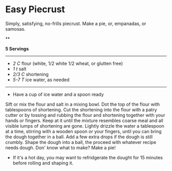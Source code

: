 # Easy Piecrust

Simply, satisfying, no-frills piecrust. Make a pie, or, empanadas, or samosas.

**

**5 Servings**

---

- *2 C* flour (white, 1/2 white 1/2 wheat, or glutten free)
- *1 t* salt
- *2/3 C* shortening
- *5-7 T* ice water, as needed

---

- Have a cup of ice water and a spoon ready

Sift or mix the flour and salt in a mixing bowl. Dot the top of the flour with
tablespoons of shortening. Cut the shortening into the flour with a patry
cutter or by tossing and rubbing the flour and shortening together with your
hands or fingers. Keep at it until the mixture resembles coarse meal and all
visible lumps of shortening are gone. Lightly drizzle the water a tablespoon at
a time, stirring with a wooden spoon or your fingers, until you can bring the
dough together in a ball. Add a few extra drops if the dough is still crumbly.
Shape the dough into a ball, the proceed with whatever recipe needs dough. Don'
know what to make? Make a pie!

- If it's a hot day, you may want to refridgerate the dought for 15 minutes
before rolling and shaping it.

